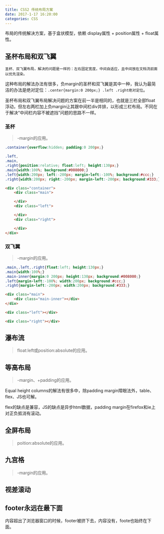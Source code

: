 ```yaml
---
title: CSS2 传统布局方案
date: 2017-1-17 16:20:00
categories: CSS
---
```



布局的传统解决方案，基于盒状模型，依赖 display属性 + position属性 + float属性。

## 圣杯布局和双飞翼

```
圣杯、双飞翼布局，解决的问题是一样的：左右固定宽度，中间自适应，且中间放在文档流前面以优先渲染。
```

这种布局的解法办法有很多，负margin的圣杯和双飞翼是其中一种，我认为最简洁的办法是绝对定位：`.center{margin:0 200px;} .left .right绝对定位`。

圣杯布局和双飞翼布局解决问题的方案在前一半是相同的，也就是三栏全部float浮动，但左右两栏加上负margin让其跟中间栏div并排，以形成三栏布局。不同在于解决“中间栏内容不被遮挡”问题的思路不一样。

<!--more-->

### 圣杯

> -margin的应用。

```CSS
.container{overflow:hidden; padding:0 200px;}

.left,
.main,
.right{position:relative; float:left; height:130px;}
.main{width:100%; background:#008000;}
.left{width:200px; left:-200px; margin-left:-100%; background:#ccc;}
.right{width:200px; right:-200px; margin-left:-200px; background:#333;}
```

```HTML
<div class="container">
    <div class="main">

    </div>
    <div class="left">

    </div>
    <div class="right">

    </div>
</div>
```

### 双飞翼

> -margin的应用。

```CSS
.main,.left,.right{float:left; height:130px;}
.main{width:100%;}
.main-inner{margin:0 200px; height:130px; background:#008000;}
.left{margin-left:-100%; width:200px; background:#ccc;}
.right{margin-left:-200px; width:200px; background:#333;}
```

```HTML
<div class="main">
    <div class="main-inner"></div>
</div> 

<div class="left"></div>

<div class="right"></div>
```


## 瀑布流

> float:left或position:absolute的应用。


## 等高布局

> -margin、+padding的应用。

Equal height columns的解法有很多中，除padding margin障眼法外，table、flex、JS也可解。

flex的缺点是兼容，JS的缺点是异步html数据，padding margin在firefox和ie上对正负抵消有滚动。


## 全屏布局

> poition:absolute的应用。

## 九宫格

> -margin的应用。


## 视差滚动


## footer永远在最下面

内容超出了浏览器窗口的时候，footer被挤下去，内容没有，foote也始终在下面。


